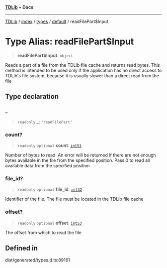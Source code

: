 [**TDLib**](../../../../../../README.md) • **Docs**

***

[TDLib](../../../../../../modules.md) / [index](../../../../../README.md) / [types](../../../README.md) / [default](../README.md) / readFilePart$Input

# Type Alias: readFilePart$Input

> **readFilePart$Input**: `object`

Reads a part of a file from the TDLib file cache and returns read bytes. This method is intended to be used only if the application has no direct access to TDLib's file system, because it is usually slower than a direct read from the file

## Type declaration

### \_

> `readonly` **\_**: `"readFilePart"`

### count?

> `readonly` `optional` **count**: [`int53`](int53-1.md)

Number of bytes to read. An error will be returned if there are not enough bytes available in the file from the specified position. Pass 0 to read all available data from the specified position

### file\_id?

> `readonly` `optional` **file\_id**: [`int32`](int32-1.md)

Identifier of the file. The file must be located in the TDLib file cache

### offset?

> `readonly` `optional` **offset**: [`int53`](int53-1.md)

The offset from which to read the file

## Defined in

dist/generated/types.d.ts:89161

